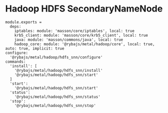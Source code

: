 
# Hadoop HDFS SecondaryNameNode 

    module.exports =
      deps:
        iptables: module: 'masson/core/iptables', local: true
        krb5_client: module: 'masson/core/krb5_client', local: true
        java: module: 'masson/commons/java', local: true
        hadoop_core: module: '@rybajs/metal/hadoop/core', local: true, auto: true, implicit: true
    configure:
      '@rybajs/metal/hadoop/hdfs_snn/configure'
    commands:
      'install': [
        '@rybajs/metal/hadoop/hdfs_snn/install'
        '@rybajs/metal/hadoop/hdfs_snn/start'
      ]
      'start':
        '@rybajs/metal/hadoop/hdfs_snn/start'
      'status':
        '@rybajs/metal/hadoop/hdfs_snn/status'
      'stop':
        '@rybajs/metal/hadoop/hdfs_snn/stop'
